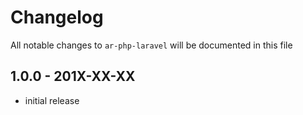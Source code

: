 # Changelog

All notable changes to `ar-php-laravel` will be documented in this file

## 1.0.0 - 201X-XX-XX

- initial release
